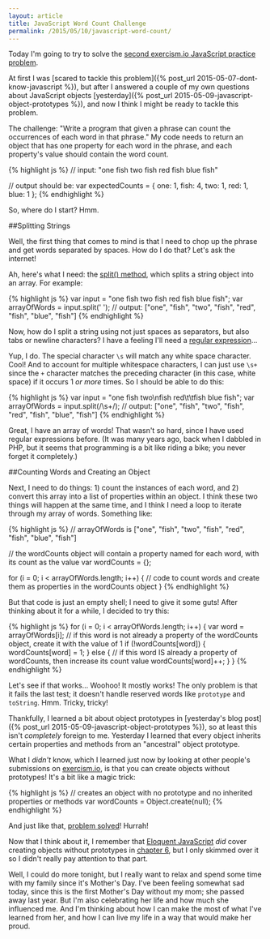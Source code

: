 ```yaml
---
layout: article
title: JavaScript Word Count Challenge
permalink: /2015/05/10/javascript-word-count/
---
```


Today I'm going to try to solve the [second exercism.io JavaScript practice problem](http://exercism.io/exercises/javascript/word-count/readme).

At first I was [scared to tackle this problem]({% post_url 2015-05-07-dont-know-javascript %}), but after I answered a couple of my own questions about JavaScript objects [yesterday]({% post_url 2015-05-09-javascript-object-prototypes %}), and now I think I might be ready to tackle this problem.

The challenge: "Write a program that given a phrase can count the occurrences of each word in that phrase." My code needs to return an object that has one property for each word in the phrase, and each property's value should contain the word count.

{% highlight js %}
// input: "one fish two fish red fish blue fish"

// output should be:
var expectedCounts = { one: 1, fish: 4, two: 1, red: 1, blue: 1 };
{% endhighlight %}

So, where do I start? Hmm.

##Splitting Strings

Well, the first thing that comes to mind is that I need to chop up the phrase and get words separated by spaces. How do I do that? Let's ask the internet!

Ah, here's what I need: the [split() method](https://developer.mozilla.org/en-US/docs/Web/JavaScript/Reference/Global_Objects/String/split), which splits a string object into an array. For example:

{% highlight js %}
var input = "one fish two fish red fish blue fish";
var arrayOfWords = input.split(' ');
// output: ["one", "fish", "two", "fish", "red", "fish", "blue", "fish"]
{% endhighlight %}

Now, how do I split a string using not just spaces as separators, but also tabs or newline characters? I have a feeling I'll need a [regular expression](https://developer.mozilla.org/en-US/docs/Web/JavaScript/Guide/Regular_Expressions)... 

Yup, I do. The special character `\s` will match any white space character. Cool! And to account for multiple whitespace characters, I can just use `\s+` since the `+` character matches the preceding character (in this case, white space) if it occurs 1 *or more* times. So I should be able to do this:

{% highlight js %}
var input = "one    fish two\nfish red\t\tfish blue fish";
var arrayOfWords = input.split(/\s+/);
// output: ["one", "fish", "two", "fish", "red", "fish", "blue", "fish"]
{% endhighlight %}

Great, I have an array of words! That wasn't so hard, since I have used regular expressions before. (It was many years ago, back when I dabbled in PHP, but it seems that programming is a bit like riding a bike; you never forget it completely.)

##Counting Words and Creating an Object

Next, I need to do things: 1) count the instances of each word, and 2) convert this array into a list of properties within an object. I think these two things will happen at the same time, and I think I need a loop to iterate through my array of words. Something like:

{% highlight js %}
// arrayOfWords is ["one", "fish", "two", "fish", "red", "fish", "blue", "fish"]

// the wordCounts object will contain a property named for each word, with its count as the value
var wordCounts = {};

for (i = 0; i < arrayOfWords.length; i++) {
    // code to count words and create them as properties in the wordCounts object
}
{% endhighlight %}

But that code is just an empty shell; I need to give it some guts! After thinking about it for a while, I decided to try this:

{% highlight js %}
for (i = 0; i < arrayOfWords.length; i++) {
    var word = arrayOfWords[i];
    // if this word is not already a property of the wordCounts object, create it with the value of 1
    if (!wordCounts[word]) {
        wordCounts[word] = 1;
    } else {
    // if this word IS already a property of wordCounts, then increase its count value
        wordCounts[word]++;
    }
}
{% endhighlight %}

Let's see if that works... Woohoo! It mostly works! The only problem is that it fails the last test; it doesn't handle reserved words like `prototype` and `toString`. Hmm. Tricky, tricky!

Thankfully, I learned a bit about object prototypes in [yesterday's blog post]({% post_url 2015-05-09-javascript-object-prototypes %}), so at least this isn't *completely* foreign to me. Yesterday I learned that every object inherits certain properties and methods from an "ancestral" object prototype.

What I *didn't* know, which I learned just now by looking at other people's submissions on [exercism.io](http://exercism.io/), is that you can create objects without prototypes! It's a bit like a magic trick:

{% highlight js %}
// creates an object with no prototype and no inherited properties or methods
var wordCounts = Object.create(null);
{% endhighlight %}

And just like that, [problem solved](http://exercism.io/submissions/9a61b9e652a345158600f86cab5f4e51)! Hurrah!

Now that I think about it, I remember that [Eloquent JavaScript](http://eloquentjavascript.net/06_object.html) *did* cover creating objects without prototypes in [chapter 6](http://eloquentjavascript.net/06_object.html), but I only skimmed over it so I didn't really pay attention to that part.

Well, I could do more tonight, but I really want to relax and spend some time with my family since it's Mother's Day. I've been feeling somewhat sad today, since this is the first Mother's Day without my mom; she passed away last year. But I'm also celebrating her life and how much she influenced me. And I'm thinking about how I can make the most of what I've learned from her, and how I can live my life in a way that would make her proud.